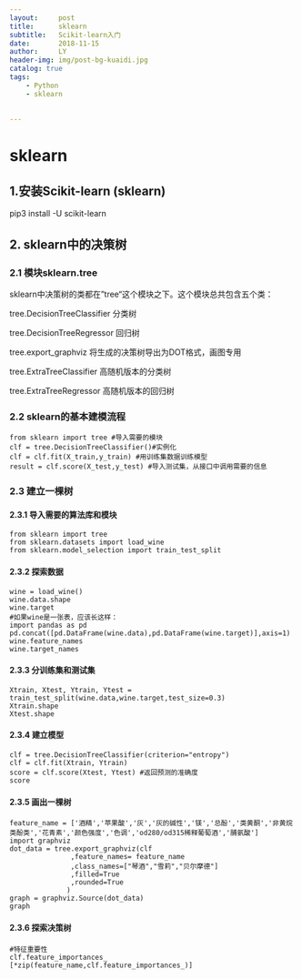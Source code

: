 ```yaml
---
layout:     post
title:      sklearn
subtitle:   Scikit-learn入门
date:       2018-11-15
author:     LY
header-img: img/post-bg-kuaidi.jpg
catalog: true
tags:
    - Python	
    - sklearn
    

---
```


# sklearn
## 1.安装Scikit-learn (sklearn)

pip3 install -U scikit-learn

## 2. sklearn中的决策树

### 2.1 模块sklearn.tree

sklearn中决策树的类都在”tree“这个模块之下。这个模块总共包含五个类：

tree.DecisionTreeClassifier 分类树

tree.DecisionTreeRegressor 回归树

tree.export_graphviz 将生成的决策树导出为DOT格式，画图专用

tree.ExtraTreeClassifier 高随机版本的分类树

tree.ExtraTreeRegressor 高随机版本的回归树


### 2.2 sklearn的基本建模流程

    from sklearn import tree #导入需要的模块
    clf = tree.DecisionTreeClassifier()#实例化
    clf = clf.fit(X_train,y_train) #用训练集数据训练模型
    result = clf.score(X_test,y_test) #导入测试集，从接口中调用需要的信息
### 2.3 建立一棵树

#### 2.3.1 导入需要的算法库和模块

    from sklearn import tree
    from sklearn.datasets import load_wine
    from sklearn.model_selection import train_test_split
#### 2.3.2 探索数据

    wine = load_wine()
    wine.data.shape
    wine.target
    #如果wine是一张表，应该长这样：
    import pandas as pd
    pd.concat([pd.DataFrame(wine.data),pd.DataFrame(wine.target)],axis=1)
    wine.feature_names
    wine.target_names
#### 2.3.3 分训练集和测试集

    Xtrain, Xtest, Ytrain, Ytest = train_test_split(wine.data,wine.target,test_size=0.3)
    Xtrain.shape
    Xtest.shape
#### 2.3.4 建立模型
    clf = tree.DecisionTreeClassifier(criterion="entropy")
    clf = clf.fit(Xtrain, Ytrain)
    score = clf.score(Xtest, Ytest) #返回预测的准确度
    score
#### 2.3.5 画出一棵树
    feature_name = ['酒精','苹果酸','灰','灰的碱性','镁','总酚','类黄酮','非黄烷类酚类','花青素','颜色强度','色调','od280/od315稀释葡萄酒','脯氨酸']
    import graphviz
    dot_data = tree.export_graphviz(clf
                   ,feature_names= feature_name
                   ,class_names=["琴酒","雪莉","贝尔摩德"]
                   ,filled=True
                   ,rounded=True
                  )
    graph = graphviz.Source(dot_data)
    graph
#### 2.3.6 探索决策树
    #特征重要性
    clf.feature_importances_
    [*zip(feature_name,clf.feature_importances_)]
